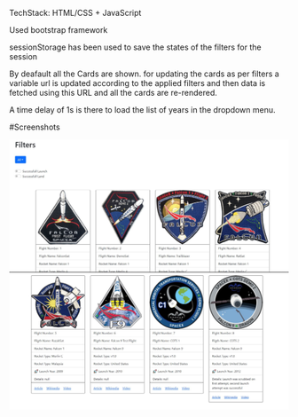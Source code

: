 TechStack: HTML/CSS + JavaScript

Used bootstrap framework

sessionStorage has been used to save the states of the filters for the session

By deafault all the Cards are shown.
for updating the cards as per filters a variable url is updated according to the applied filters and then data is fetched using this URL and all the cards are re-rendered.

A time delay of 1s is there to load the list of years in the dropdown menu.


#Screenshots


<img src="/1.JPG" >

<img src="/2.JPG" >
 
